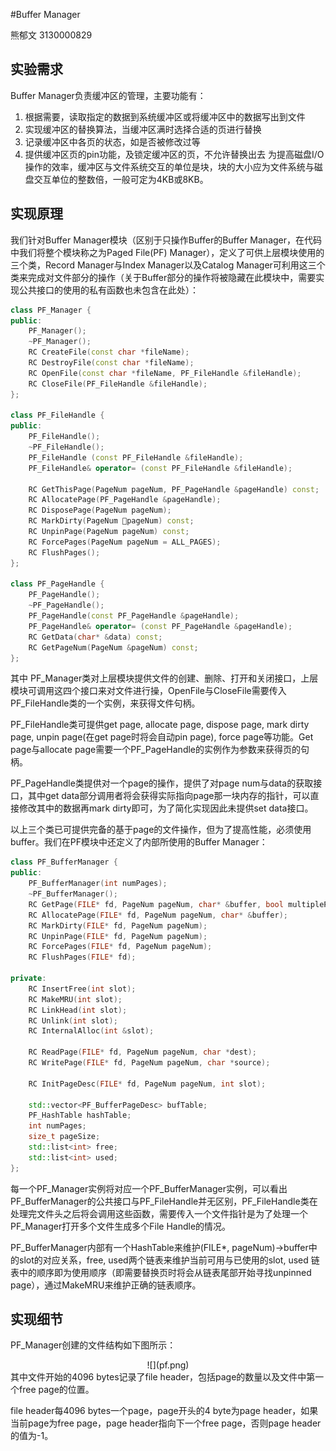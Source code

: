 #Buffer Manager

熊郁文 3130000829

## 实验需求
Buffer Manager负责缓冲区的管理，主要功能有：

1. 根据需要，读取指定的数据到系统缓冲区或将缓冲区中的数据写出到文件
2. 实现缓冲区的替换算法，当缓冲区满时选择合适的页进行替换
3. 记录缓冲区中各页的状态，如是否被修改过等
4. 提供缓冲区页的pin功能，及锁定缓冲区的页，不允许替换出去
为提高磁盘I/O操作的效率，缓冲区与文件系统交互的单位是块，块的大小应为文件系统与磁盘交互单位的整数倍，一般可定为4KB或8KB。


## 实现原理
我们针对Buffer Manager模块（区别于只操作Buffer的Buffer Manager，在代码中我们将整个模块称之为Paged File(PF) Manager），定义了可供上层模块使用的三个类，Record Manager与Index Manager以及Catalog Manager可利用这三个类来完成对文件部分的操作（关于Buffer部分的操作将被隐藏在此模块中，需要实现公共接口的使用的私有函数也未包含在此处）：

```c++
class PF_Manager {
public:
    PF_Manager();
    ~PF_Manager();
    RC CreateFile(const char *fileName);
    RC DestroyFile(const char *fileName);
    RC OpenFile(const char *fileName, PF_FileHandle &fileHandle);
    RC CloseFile(PF_FileHandle &fileHandle);
};

class PF_FileHandle {
public:
    PF_FileHandle();
    ~PF_FileHandle();
    PF_FileHandle (const PF_FileHandle &fileHandle);
    PF_FileHandle& operator= (const PF_FileHandle &fileHandle);

    RC GetThisPage(PageNum pageNum, PF_PageHandle &pageHandle) const;
    RC AllocatePage(PF_PageHandle &pageHandle);
    RC DisposePage(PageNum pageNum);
    RC MarkDirty(PageNum pageNum) const;
    RC UnpinPage(PageNum pageNum) const;
    RC ForcePages(PageNum pageNum = ALL_PAGES);
    RC FlushPages();
};

class PF_PageHandle {
    PF_PageHandle();
    ~PF_PageHandle();
    PF_PageHandle(const PF_PageHandle &pageHandle);
    PF_PageHandle& operator= (const PF_PageHandle &pageHandle);
    RC GetData(char* &data) const;
    RC GetPageNum(PageNum &pageNum) const;
};
```

其中 PF\_Manager类对上层模块提供文件的创建、删除、打开和关闭接口，上层模块可调用这四个接口来对文件进行操，OpenFile与CloseFile需要传入PF\_FileHandle类的一个实例，来获得文件句柄。

PF\_FileHandle类可提供get page, allocate page, dispose page, mark dirty page, unpin page(在get page时将会自动pin page), force page等功能。Get page与allocate page需要一个PF\_PageHandle的实例作为参数来获得页的句柄。

PF_PageHandle类提供对一个page的操作，提供了对page num与data的获取接口，其中get data部分调用者将会获得实际指向page那一块内存的指针，可以直接修改其中的数据再mark dirty即可，为了简化实现因此未提供set data接口。



以上三个类已可提供完备的基于page的文件操作，但为了提高性能，必须使用buffer。我们在PF模块中还定义了内部所使用的Buffer Manager：

```c++
class PF_BufferManager {
public:
    PF_BufferManager(int numPages);
    ~PF_BufferManager();
    RC GetPage(FILE* fd, PageNum pageNum, char* &buffer, bool multiplePins = true);
    RC AllocatePage(FILE* fd, PageNum pageNum, char* &buffer);
    RC MarkDirty(FILE* fd, PageNum pageNum);
    RC UnpinPage(FILE* fd, PageNum pageNum);
    RC ForcePages(FILE* fd, PageNum pageNum);
    RC FlushPages(FILE* fd);

private:
    RC InsertFree(int slot);
    RC MakeMRU(int slot);
    RC LinkHead(int slot);
    RC Unlink(int slot);
    RC InternalAlloc(int &slot);

    RC ReadPage(FILE* fd, PageNum pageNum, char *dest);
    RC WritePage(FILE* fd, PageNum pageNum, char *source);

    RC InitPageDesc(FILE* fd, PageNum pageNum, int slot);

    std::vector<PF_BufferPageDesc> bufTable;
    PF_HashTable hashTable;
    int numPages;
    size_t pageSize;
    std::list<int> free;
    std::list<int> used;
};
```

每一个PF\_Manager实例将对应一个PF\_BufferManager实例，可以看出PF\_BufferManager的公共接口与PF\_FileHandle并无区别，PF\_FileHandle类在处理完文件头之后将会调用这些函数，需要传入一个文件指针是为了处理一个PF\_Manager打开多个文件生成多个File Handle的情况。

PF_BufferManager内部有一个HashTable来维护(FILE*, pageNum)->buffer中的slot的对应关系，free, used两个链表来维护当前可用与已使用的slot, used 链表中的顺序即为使用顺序（即需要替换页时将会从链表尾部开始寻找unpinned page），通过MakeMRU来维护正确的链表顺序。

## 实现细节
PF_Manager创建的文件结构如下图所示：
<center>![](pf.png)</center>
其中文件开始的4096 bytes记录了file header，包括page的数量以及文件中第一个free page的位置。

file header每4096 bytes一个page，page开头的4 byte为page header，如果当前page为free page，page header指向下一个free page，否则page header的值为-1。

